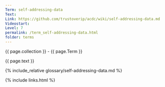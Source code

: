 ```yaml
---
Term: self-addressing-data
Text: 
Link: https://github.com/trustoverip/acdc/wiki/self-addressing-data.md
Videostart: 
Level: 7
permalink: /term_self-addressing-data.html
folder: terms
---
```


{{ page.collection }} - {{ page.Term }}

   {{ page.text }}

{% include_relative glossary/self-addressing-data.md %}

 {% include links.html %} 
